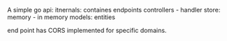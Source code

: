 A simple go api:
itnernals: containes endpoints controllers - handler
store: memory - in memory
models: entities

end point has CORS implemented for specific domains.

